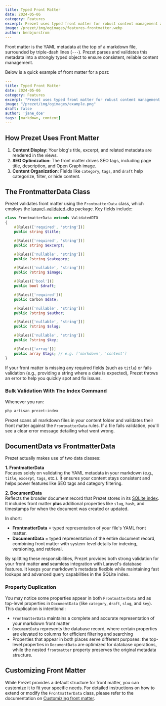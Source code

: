 ```yaml
---
title: Typed Front Matter
date: 2024-05-06
category: Features
excerpt: Prezet uses typed front matter for robust content management and validation.
image: /prezet/img/ogimages/features-frontmatter.webp
author: benbjurstrom
---
```


Front matter is the YAML metadata at the top of a markdown file, surrounded by triple-dash lines (`---`). Prezet parses and validates this metadata into a strongly typed object to ensure consistent, reliable content management.

Below is a quick example of front matter for a post:

```yaml
---
title: Typed Front Matter
date: 2024-05-06
category: Features
excerpt: "Prezet uses typed front matter for robust content management."
image: "/prezet/img/ogimages/example.png"
draft: false
author: 'jane_doe'
tags: [markdown, content]
---
```

## How Prezet Uses Front Matter

1. **Content Display**: Your blog's title, excerpt, and related metadata are rendered in the views.
2. **SEO Optimization**: The front matter drives SEO tags, including page title, description, and Open Graph image.
3. **Content Organization**: Fields like `category`, `tags`, and `draft` help categorize, filter, or hide content.

## The FrontmatterData Class

Prezet validates front matter using the `FrontmatterData` class, which employs the [laravel-validated-dto](https://wendell-adriel.gitbook.io/laravel-validated-dto) package. Key fields include:

```php
class FrontmatterData extends ValidatedDTO
{
    #[Rules(['required', 'string'])]
    public string $title;

    #[Rules(['required', 'string'])]
    public string $excerpt;

    #[Rules(['nullable', 'string'])]
    public ?string $category;

    #[Rules(['nullable', 'string'])]
    public ?string $image;

    #[Rules(['bool'])]
    public bool $draft;

    #[Rules(['required'])]
    public Carbon $date;

    #[Rules(['nullable', 'string'])]
    public ?string $author;

    #[Rules(['nullable', 'string'])]
    public ?string $slug;

    #[Rules(['nullable', 'string'])]
    public ?string $key;

    #[Rules(['array'])]
    public array $tags; // e.g. ['markdown', 'content']
}
```

If your front matter is missing any required fields (such as `title`) or fails validation (e.g., providing a string where a date is expected), Prezet throws an error to help you quickly spot and fix issues.

### Bulk Validation With The Index Command

Whenever you run:

```bash
php artisan prezet:index
```

Prezet scans all markdown files in your content folder and validates their front matter against the `FrontmatterData` rules. If a file fails validation, you'll see a clear error message detailing what went wrong.

## DocumentData vs FrontmatterData

Prezet actually makes use of two data classes:

**1. FrontmatterData**  
  Focuses solely on validating the YAML metadata in your markdown (e.g., `title`, `excerpt`, `tags`, etc.). It ensures your content stays consistent and helps power features like SEO tags and category filtering.

**2. DocumentData**  
  Reflects the broader document record that Prezet stores in its [SQLite index](/index). It includes front matter **plus** additional properties like `slug`, `hash`, and timestamps for when the document was created or updated.

In short:

- **FrontmatterData** = typed representation of your file's YAML front matter.
- **DocumentData** = typed representation of the entire document record, combining front matter with system-level details for indexing, versioning, and retrieval.

By splitting these responsibilities, Prezet provides both strong validation for your front matter **and** seamless integration with Laravel's database features. It keeps your markdown's metadata flexible while maintaining fast lookups and advanced query capabilities in the SQLite index.

### Property Duplication

You may notice some properties appear in both `FrontmatterData` and as top-level properties in `DocumentData` (like `category`, `draft`, `slug`, and `key`). This duplication is intentional:

-   `FrontmatterData` maintains a complete and accurate representation of your markdown front matter
-   `DocumentData` represents the database record, where certain properties are elevated to columns for efficient filtering and searching
-   Properties that appear in both places serve different purposes: the top-level properties in `DocumentData` are optimized for database operations, while the nested `frontmatter` property preserves the original metadata structure.

## Customizing Front Matter
While Prezet provides a default structure for front matter, you can customize it to fit your specific needs. For detailed instructions on how to extend or modify the `FrontmatterData` class, please refer to the documentation on [Customizing front matter](/customize/frontmatter).

